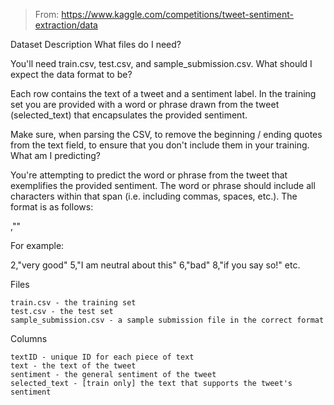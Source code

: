 > From: https://www.kaggle.com/competitions/tweet-sentiment-extraction/data

Dataset Description
What files do I need?

You'll need train.csv, test.csv, and sample_submission.csv.
What should I expect the data format to be?

Each row contains the text of a tweet and a sentiment label. In the training set you are provided with a word or phrase drawn from the tweet (selected_text) that encapsulates the provided sentiment.

Make sure, when parsing the CSV, to remove the beginning / ending quotes from the text field, to ensure that you don't include them in your training.
What am I predicting?

You're attempting to predict the word or phrase from the tweet that exemplifies the provided sentiment. The word or phrase should include all characters within that span (i.e. including commas, spaces, etc.). The format is as follows:

<id>,"<word or phrase that supports the sentiment>"

For example:

2,"very good"
5,"I am neutral about this"
6,"bad"
8,"if you say so!"
etc.

Files

    train.csv - the training set
    test.csv - the test set
    sample_submission.csv - a sample submission file in the correct format

Columns

    textID - unique ID for each piece of text
    text - the text of the tweet
    sentiment - the general sentiment of the tweet
    selected_text - [train only] the text that supports the tweet's sentiment
